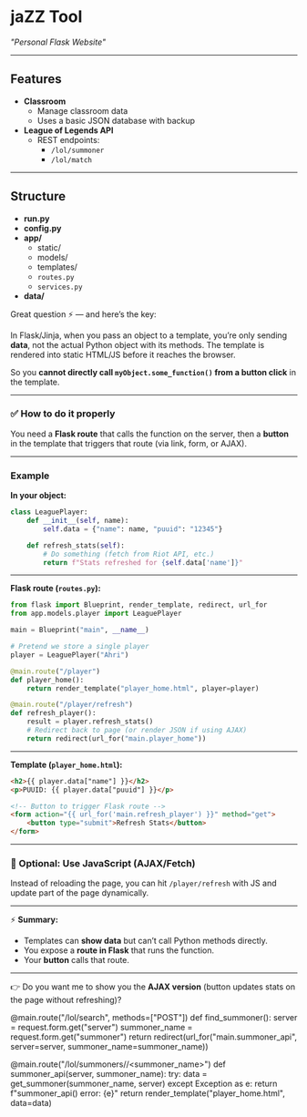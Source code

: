 # jaZZ Tool

*"Personal Flask Website"*

---

## Features

- **Classroom**
  - Manage classroom data
  - Uses a basic JSON database with backup
- **League of Legends API**
  - REST endpoints:
    - `/lol/summoner`
    - `/lol/match`

---

## Structure

- **run.py**
- **config.py**
- **app/**
  - static/
  - models/
  - templates/
  - `routes.py`
  - `services.py`
- **data/**

Great question ⚡ — and here’s the key:

In Flask/Jinja, when you pass an object to a template, you’re only sending **data**, not the actual Python object with its methods. The template is rendered into static HTML/JS before it reaches the browser.

So you **cannot directly call `myObject.some_function()` from a button click** in the template.

---

### ✅ How to do it properly

You need a **Flask route** that calls the function on the server, then a **button** in the template that triggers that route (via link, form, or AJAX).

---

### Example

**In your object:**

```python
class LeaguePlayer:
    def __init__(self, name):
        self.data = {"name": name, "puuid": "12345"}

    def refresh_stats(self):
        # Do something (fetch from Riot API, etc.)
        return f"Stats refreshed for {self.data['name']}"
```

---

**Flask route (`routes.py`):**

```python
from flask import Blueprint, render_template, redirect, url_for
from app.models.player import LeaguePlayer

main = Blueprint("main", __name__)

# Pretend we store a single player
player = LeaguePlayer("Ahri")

@main.route("/player")
def player_home():
    return render_template("player_home.html", player=player)

@main.route("/player/refresh")
def refresh_player():
    result = player.refresh_stats()
    # Redirect back to page (or render JSON if using AJAX)
    return redirect(url_for("main.player_home"))
```

---

**Template (`player_home.html`):**

```html
<h2>{{ player.data["name"] }}</h2>
<p>PUUID: {{ player.data["puuid"] }}</p>

<!-- Button to trigger Flask route -->
<form action="{{ url_for('main.refresh_player') }}" method="get">
    <button type="submit">Refresh Stats</button>
</form>
```

---

### 🔄 Optional: Use JavaScript (AJAX/Fetch)

Instead of reloading the page, you can hit `/player/refresh` with JS and update part of the page dynamically.

---

⚡ **Summary:**

* Templates can **show data** but can’t call Python methods directly.
* You expose a **route in Flask** that runs the function.
* Your **button** calls that route.

---

👉 Do you want me to show you the **AJAX version** (button updates stats on the page without refreshing)?

@main.route("/lol/search", methods=["POST"])
def find_summoner():
    server = request.form.get("server")
    summoner_name = request.form.get("summoner")
    return redirect(url_for("main.summoner_api", server=server, summoner_name=summoner_name))

@main.route("/lol/summoners/<server>/<summoner_name>")
def summoner_api(server, summoner_name):
    try:
        data = get_summoner(summoner_name, server)
    except Exception as e:
        return f"summoner_api() error: {e}"
    return render_template("player_home.html", data=data)

